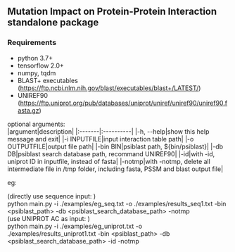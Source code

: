 ## Mutation Impact on Protein-Protein Interaction standalone package

### Requirements
* python 3.7+
* tensorflow 2.0+
* numpy, tqdm
* BLAST+ executables (https://ftp.ncbi.nlm.nih.gov/blast/executables/blast+/LATEST/)
* UNIREF90 (https://ftp.uniprot.org/pub/databases/uniprot/uniref/uniref90/uniref90.fasta.gz)

optional arguments:  
|argument|description|
|:-------|:----------|
|-h, --help|show this help message and exit|
|-i INPUTFILE|input interaction table path|
|-o OUTPUTFILE|output file path|
|-bin BIN|psiblast path, ${bin/psiblast}|
|-db DB|psiblast search database path, recommand UNIREF90|
|-id|with -id, uniprot ID in inputfile, instead of fasta|
|-notmp|with -notmp, delete all intermediate file in /tmp folder, including fasta, PSSM and blast output file|

eg:  

(directly use sequence input: )  
python main.py -i ./examples/eg_seq.txt -o ./examples/results_seq1.txt -bin <psiblast_path> -db <psiblast_search_database_path> -notmp  
(use UNIPROT AC as input: )  
python main.py -i ./examples/eg_uniprot.txt -o ./examples/results_uniprot1.txt -bin <psiblast_path> -db <psiblast_search_database_path> -id -notmp  
